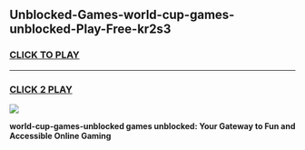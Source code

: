 
## Unblocked-Games-world-cup-games-unblocked-Play-Free-kr2s3
<h3>
<a href="https://premium76.site?title=world-cup-games-unblocked&ref=21A">CLICK TO PLAY</a></h3>
<hr>

<h3>
<a href="https://premium76.site?title=world-cup-games-unblocked&ref=21A">CLICK 2 PLAY</a>
  
</h3>

<a href="https://premium76.site?title=world-cup-games-unblocked&ref=21A"><img src="https://clearcache.store/games.png"></a>


**world-cup-games-unblocked games unblocked: Your Gateway to Fun and Accessible Online Gaming**
